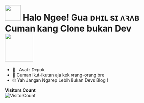 # <img src="https://raw.githubusercontent.com/MartinHeinz/MartinHeinz/master/wave.gif" width=50px> Halo Ngee! Gua ᴅʜɪʟ sɪ ᴧꝛᴧʙ Cuman kang Clone bukan Dev <img src="https://i.pinimg.com/originals/01/63/6c/01636c5434cd0462086620c60fdfec16.gif" width="90px">


<!-- Your badges
You can use the website to generate badges: https://shields.io/
-->

-  🚶‍ &nbsp; Asal : Depok  <br>
-  🔭 Cuman ikut-ikutan aja kek orang-orang bre  <br>
-  🙄 Yah Jangan Ngarep Lebih Bukan Devs Blog !

 **Visitors Count**  
![VisitorCount](https://profile-counter.glitch.me/{fadhilabdat04}/count.svg)
